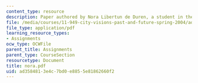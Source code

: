 ```yaml
---
content_type: resource
description: Paper authored by Nora Libertun de Duren, a student in the course.
file: /media/courses/11-949-city-visions-past-and-future-spring-2004/ad3584813e4c7bd0e8855e81862660f2_nora.pdf
file_type: application/pdf
learning_resource_types:
- Assignments
ocw_type: OCWFile
parent_title: Assignments
parent_type: CourseSection
resourcetype: Document
title: nora.pdf
uid: ad358481-3e4c-7bd0-e885-5e81862660f2
---
```

